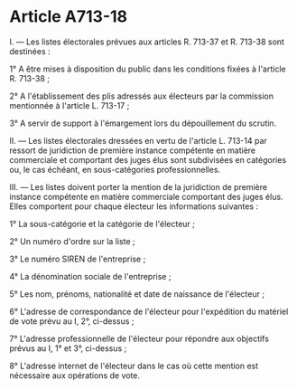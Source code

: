 # Article A713-18

I. ― Les listes électorales prévues aux articles R. 713-37 et R. 713-38 sont destinées :

1° A être mises à disposition du public dans les conditions fixées à l'article R. 713-38 ;

2° A l'établissement des plis adressés aux électeurs par la commission mentionnée à l'article L. 713-17 ;

3° A servir de support à l'émargement lors du dépouillement du scrutin.

II. ― Les listes électorales dressées en vertu de l'article L. 713-14 par ressort de juridiction de première instance compétente en matière commerciale et comportant des juges élus sont subdivisées en catégories ou, le cas échéant, en sous-catégories professionnelles.

III. ― Les listes doivent porter la mention de la juridiction de première instance compétente en matière commerciale comportant des juges élus. Elles comportent pour chaque électeur les informations suivantes :

1° La sous-catégorie et la catégorie de l'électeur ;

2° Un numéro d'ordre sur la liste ;

3° Le numéro SIREN de l'entreprise ;

4° La dénomination sociale de l'entreprise ;

5° Les nom, prénoms, nationalité et date de naissance de l'électeur ;

6° L'adresse de correspondance de l'électeur pour l'expédition du matériel de vote prévu au I, 2°, ci-dessus ;

7° L'adresse professionnelle de l'électeur pour répondre aux objectifs prévus au I, 1° et 3°, ci-dessus ;

8° L'adresse internet de l'électeur dans le cas où cette mention est nécessaire aux opérations de vote.
